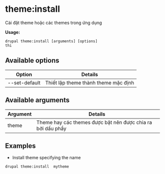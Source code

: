 # theme:install
Cài đặt theme hoặc các themes trong ứng dụng

**Usage:**
```
drupal theme:install [arguments] [options]
thi
```

## Available options
Option | Details
-------|-------------
--set-default | Thiết lập theme thành theme mặc định

## Available arguments
Argument | Details
---------|-------------
theme | Theme hay các themes được bật nên được chia ra bởi dấu phẩy

## Examples
* Install theme specifying the name
```
drupal theme:install  mytheme
```
